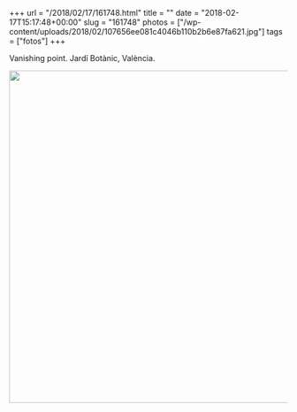 +++
url = "/2018/02/17/161748.html"
title = ""
date = "2018-02-17T15:17:48+00:00"
slug = "161748"
photos = ["/wp-content/uploads/2018/02/107656ee081c4046b110b2b6e87fa621.jpg"]
tags = ["fotos"]
+++

Vanishing point. Jardí Botànic, València.

<img src="/wp-content/uploads/2018/02/107656ee081c4046b110b2b6e87fa621.jpg" height="600" width="600" />
